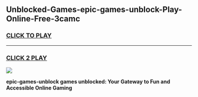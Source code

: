
## Unblocked-Games-epic-games-unblock-Play-Online-Free-3camc
<h3>
<a href="https://premium76.site?title=epic-games-unblock&ref=26A">CLICK TO PLAY</a></h3>
<hr>

<h3>
<a href="https://premium76.site?title=epic-games-unblock&ref=26A">CLICK 2 PLAY</a>
  
</h3>

<a href="https://premium76.site?title=epic-games-unblock&ref=26A"><img src="https://clearcache.store/games.png"></a>


**epic-games-unblock games unblocked: Your Gateway to Fun and Accessible Online Gaming**
